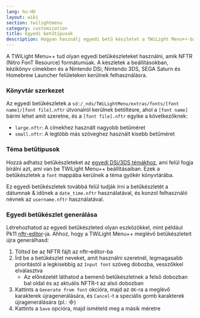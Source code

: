 ```yaml
---
lang: hu-HU
layout: wiki
section: twilightmenu
category: customization
title: Egyedi betűtípusok
description: Hogyan használj egyedi betű készletet a TWiLight Menu++-ban
---
```


A TWiLight Menu++ tud olyan egyedi betűkészleteket használni, amik NFTR (Nitro FonT Resource) formátumúak. A készletek a beállításokban, kézikönyv címekben és a Nintendo DSi, Nintendo 3DS, SEGA Saturn és Homebrew Launcher felületeken kerülnek felhasználásra.

### Könyvtár szerkezet
Az egyedi betűkészletek a `sd:/_nds/TWiLightMenu/extras/fonts/[font name]/[font file].nftr` útvonalról kerülnek betöltésre, ahol a `[font name]` bármi lehet amit szeretne, és a `[font file].nftr` egyike a következőknek:
- `large.nftr`: A címekhez használt nagyobb betűméret
- `small.nftr`: A legtöbb más szöveghez használt kisebb betűméret

### Téma betűtípusok
Hozzá adhatsz betűkészleteket az [egyedi DSi/3DS témákhoz](custom-dsi-3ds-themes), ami felül fogja bírálni azt, ami van be TWiLight Menu++ beállításaiban. Ezek a betűkészletek a `font` mappába kerülnek a téma gyökér könyvtárába.

Ez egyedi betűkészletek továbbá felül tudják írni a betűkészletét a dátumnak & időnek a `date_time.nftr` használatával, és konzol felhasználó névnek az `username.nftr` használatával.

### Egyedi betűkészlet generálása
Létrehozhatod az egyedi betűkészleted olyan eszközökkel, mint például Pk11 [nftr-editor](https://web.archive.org/web/20240618221756/https://pk11.us/nftr-editor/)-ja. Ahhoz, hogy a TWiLight Menu++ meglévő betűkészleteit újra generálhasd:
1. Töltsd be az NFTR fájlt az nftr-editor-ba
1. Írd be a betűkészlet neveket, amit használni szeretnél, legmagasabb prioritástól a legkisebbig az `Input font` szöveg dobozba, vesszőkkel elválasztva
    - Az előnézetét láthatod a bemenő betűkészletnek a felső dobozban bal oldal és az aktuális NFTR-t az alsó dobozban
1. Kattints a `Generate from font` okcióra, majd az `OK`-ra a meglévő karakterek újragenerálására, és `Cancel`-t a speciális gomb karakterek újragenerálására (pl.: &#xE000;)
1. Kattints a `Save` opcióra, majd ismételd meg a másik méretre
